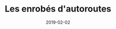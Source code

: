 ---
layout: default
date: 2019-02-02
img: 
category: presse
title: "Les enrobés d'autoroutes"
description: "Un revêtement pour limiter les nuisances sonores a été posé sur un tronçon de l'A4. Si l'essai est concluant, le dispositif sera généralisé."
tags: lutte-contre-le-bruit
tag_url: /vivre-avec-autoroute/
doclink: "/doc/presse/enrobé-autoroute.pdf"
---